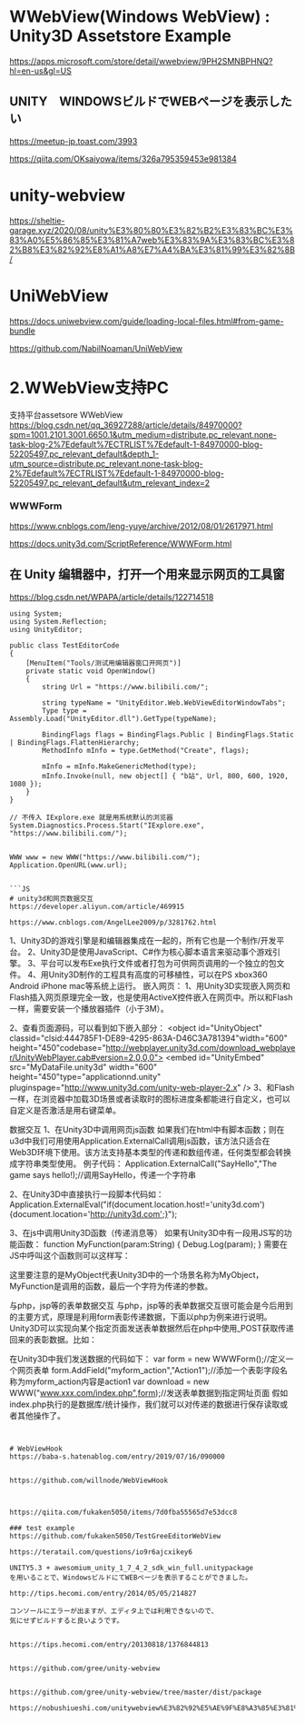 # WWebView(Windows WebView) : Unity3D Assetstore Example
https://apps.microsoft.com/store/detail/wwebview/9PH2SMNBPHNQ?hl=en-us&gl=US

## UNITY　WINDOWSビルドでWEBページを表示したい
https://meetup-jp.toast.com/3993

https://qiita.com/OKsaiyowa/items/326a795359453e981384

# unity-webview
https://sheltie-garage.xyz/2020/08/unity%E3%80%80%E3%82%B2%E3%83%BC%E3%83%A0%E5%86%85%E3%81%A7web%E3%83%9A%E3%83%BC%E3%82%B8%E3%82%92%E8%A1%A8%E7%A4%BA%E3%81%99%E3%82%8B/

# UniWebView
https://docs.uniwebview.com/guide/loading-local-files.html#from-game-bundle

https://github.com/NabilNoaman/UniWebView

# 2.WWebView支持PC
支持平台assetsore WWebView
https://blog.csdn.net/qq_36927288/article/details/84970000?spm=1001.2101.3001.6650.1&utm_medium=distribute.pc_relevant.none-task-blog-2%7Edefault%7ECTRLIST%7Edefault-1-84970000-blog-52205497.pc_relevant_default&depth_1-utm_source=distribute.pc_relevant.none-task-blog-2%7Edefault%7ECTRLIST%7Edefault-1-84970000-blog-52205497.pc_relevant_default&utm_relevant_index=2

### WWWForm
https://www.cnblogs.com/leng-yuye/archive/2012/08/01/2617971.html

https://docs.unity3d.com/ScriptReference/WWWForm.html

## 在 Unity 编辑器中，打开一个用来显示网页的工具窗
https://blog.csdn.net/WPAPA/article/details/122714518

```unity
using System;
using System.Reflection;
using UnityEditor;

public class TestEditorCode
{
    [MenuItem("Tools/测试用编辑器窗口开网页")]
    private static void OpenWindow()
    {
        string Url = "https://www.bilibili.com/";

        string typeName = "UnityEditor.Web.WebViewEditorWindowTabs";
        Type type = Assembly.Load("UnityEditor.dll").GetType(typeName);

        BindingFlags flags = BindingFlags.Public | BindingFlags.Static | BindingFlags.FlattenHierarchy;
        MethodInfo mInfo = type.GetMethod("Create", flags);
        
        mInfo = mInfo.MakeGenericMethod(type);
        mInfo.Invoke(null, new object[] { "b站", Url, 800, 600, 1920, 1080 });
    }
}

// 不传入 IExplore.exe 就是用系统默认的浏览器
System.Diagnostics.Process.Start("IExplore.exe", "https://www.bilibili.com/");


WWW www = new WWW("https://www.bilibili.com/");
Application.OpenURL(www.url);


```JS
# unity3d和网页数据交互
https://developer.aliyun.com/article/469915

https://www.cnblogs.com/AngelLee2009/p/3281762.html

```
1、Unity3D的游戏引擎是和编辑器集成在一起的，所有它也是一个制作/开发平台。
2、Unity3D是使用JavaScript、C#作为核心脚本语言来驱动事个游戏引擎。
3、平台可以发布Exe执行文件或者打包为可供网页调用的一个独立的包文件。
4、用Unity3D制作的工程具有高度的可移植性，可以在PS xbox360 Android iPhone mac等系统上运行。
嵌入网页：
1、用Unity3D实现嵌入网页和Flash插入网页原理完全一致，也是使用ActiveX控件嵌入在网页中。所以和Flash一样，需要安装一个播放器插件（小于3M）。
 
2、查看页面源码，可以看到如下嵌入部分：
<object id="UnityObject" classid="clsid:444785F1-DE89-4295-863A-D46C3A781394"width="600" height="450"codebase="http://webplayer.unity3d.com/download_webplayer/UnityWebPlayer.cab#version=2,0,0,0">
         <param name="src" value="MyDataFile.unity3d" />
         <embed id="UnityEmbed" src="MyDataFile.unity3d" width="600" height="450"type="applicationnd.unity" pluginspage="http://www.unity3d.com/unity-web-player-2.x" />
</object>
3、和Flash一样，在浏览器中加载3D场景或者读取时的图标进度条都能进行自定义，也可以自定义是否激活是用右键菜单。
 
数据交互
1、在Unity3D中调用网页js函数
         如果我们在html中有脚本函数；则在u3d中我们可用使用Application.ExternalCall调用js函数，该方法只适合在Web3D环境下使用。该方法支持基本类型的传递和数组传递，任何类型都会转换成字符串类型使用。
例子代码：
Application.ExternalCall("SayHello","The game says hello!);//调用SayHello，传递一个字符串
 
2、在Unity3D中直接执行一段脚本代码如：
Application.ExternalEval("if(document.location.host!='unity3d.com'){document.location='http://unity3d.com';}");
 
3、在js中调用Unity3D函数（传递消息等）
如果有Unity3D中有一段用JS写的功能函数：
function MyFunction(param:String)
{
         Debug.Log(param);
}
需要在JS中呼叫这个函数则可以这样写：
<script type="text/javascript" language="javascript">
SaySomethingToUnity(document.getElementById("UnityContent").SendMessage("MyObject","MyFunction","Hello fom a web page!"););
</script>
这里要注意的是MyObject代表Unity3D中的一个场景名称为MyObject，MyFunction是调用的函数，最后一个字符为传递的参数。
 
与php，jsp等的表单数据交互
         与php，jsp等的表单数据交互很可能会是今后用到的主要方式，原理是利用form表彰传递数据，下面以php为例来进行说明。
         Unity3D可以实现向某个指定页面发送表单数据然后在php中使用_POST获取传递回来的表彰数据。比如：
<?php
         $action = $_POST["myform_action"];//定义一个变量$action用来获取页面传递过来的表单数据
         if($action!=""){
                  echo $action;//如果接收到了数据则打印出数据内容
         }
?>
在Unity3D中我们发送数据的代码如下：
var form = new WWWForm();//定义一个网页表单
form.AddField("myform_action","Action1");//添加一个表彰字段名称为myform_action内容是action1
var download = new WWW("www.xxx.com/index.php",form);//发送表单数据到指定网址页面
假如index.php执行的是数据库/统计操作，我们就可以对传递的数据进行保存读取或者其他操作了。 
```


# WebViewHook
https://baba-s.hatenablog.com/entry/2019/07/16/090000


https://github.com/willnode/WebViewHook



https://qiita.com/fukaken5050/items/7d0fba55565d7e53dcc8

### test example
https://github.com/fukaken5050/TestGreeEditorWebView

https://teratail.com/questions/io9r6ajcxikey6

UNITY5.3 + awesomium_unity_1_7_4_2_sdk_win_full.unitypackage
を用いることで、WindowsビルドにてWEBページを表示することができました。

http://tips.hecomi.com/entry/2014/05/05/214827

コンソールにエラーが出ますが、エディタ上では利用できないので、
気にせずビルドすると良いようです。


https://tips.hecomi.com/entry/20130818/1376844813


https://github.com/gree/unity-webview


https://github.com/gree/unity-webview/tree/master/dist/package

https://nobushiueshi.com/unitywebview%E3%82%92%E5%AE%9F%E8%A3%85%E3%81%99%E3%82%8B%E6%96%B9%E6%B3%95/


